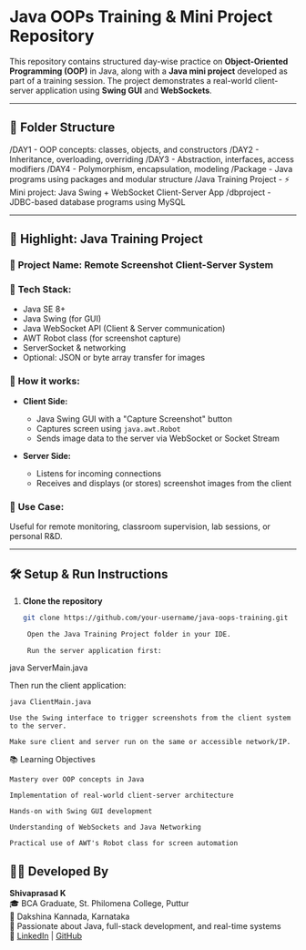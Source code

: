 # Java OOPs Training & Mini Project Repository

This repository contains structured day-wise practice on **Object-Oriented Programming (OOP)** in Java, along with a **Java mini project** developed as part of a training session. The project demonstrates a real-world client-server application using **Swing GUI** and **WebSockets**.

---

## 📁 Folder Structure

/DAY1 - OOP concepts: classes, objects, and constructors
/DAY2 - Inheritance, overloading, overriding
/DAY3 - Abstraction, interfaces, access modifiers
/DAY4 - Polymorphism, encapsulation, modeling
/Package - Java programs using packages and modular structure
/Java Training Project - ⚡ Mini project: Java Swing + WebSocket Client-Server App
/dbproject - JDBC-based database programs using MySQL


---

## 🚀 Highlight: Java Training Project

### 🎯 **Project Name:** Remote Screenshot Client-Server System

### 🧩 **Tech Stack:**
- Java SE 8+
- Java Swing (for GUI)
- Java WebSocket API (Client & Server communication)
- AWT Robot class (for screenshot capture)
- ServerSocket & networking
- Optional: JSON or byte array transfer for images

### 🧠 **How it works:**

- **Client Side:**
  - Java Swing GUI with a "Capture Screenshot" button
  - Captures screen using `java.awt.Robot`
  - Sends image data to the server via WebSocket or Socket Stream

- **Server Side:**
  - Listens for incoming connections
  - Receives and displays (or stores) screenshot images from the client

### 📸 **Use Case:**
Useful for remote monitoring, classroom supervision, lab sessions, or personal R&D.

---

## 🛠 Setup & Run Instructions

1. **Clone the repository**
   ```bash
   git clone https://github.com/your-username/java-oops-training.git

    Open the Java Training Project folder in your IDE.

    Run the server application first:

java ServerMain.java

Then run the client application:

    java ClientMain.java

    Use the Swing interface to trigger screenshots from the client system to the server.

    Make sure client and server run on the same or accessible network/IP.

📚 Learning Objectives

    Mastery over OOP concepts in Java

    Implementation of real-world client-server architecture

    Hands-on with Swing GUI development

    Understanding of WebSockets and Java Networking

    Practical use of AWT's Robot class for screen automation


## 👨‍💻 Developed By

**Shivaprasad K**  
🎓 BCA Graduate, St. Philomena College, Puttur  
📍 Dakshina Kannada, Karnataka  
🧠 Passionate about Java, full-stack development, and real-time systems  
🔗 [LinkedIn](https://www.linkedin.com/in/your-profile) | [GitHub](https://github.com/your-username)
